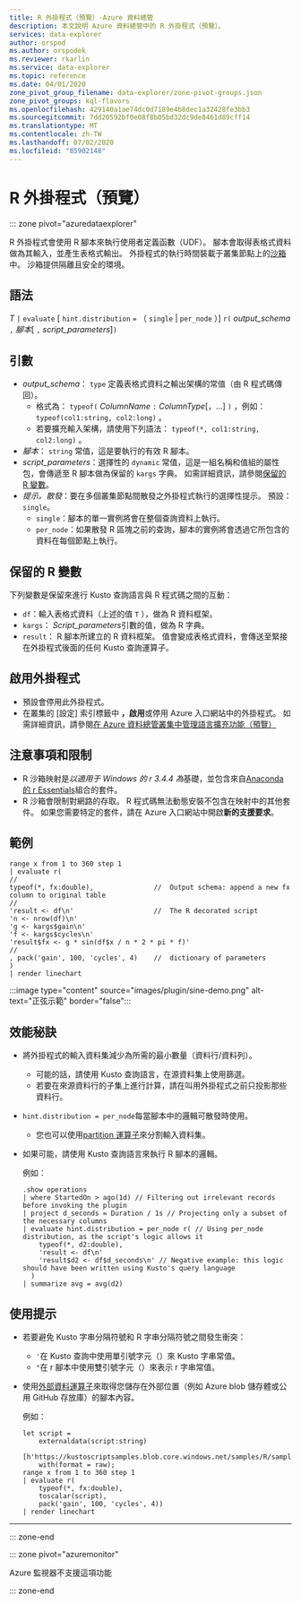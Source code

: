 ```yaml
---
title: R 外掛程式（預覽）-Azure 資料總管
description: 本文說明 Azure 資料總管中的 R 外掛程式（預覽）。
services: data-explorer
author: orspod
ms.author: orspodek
ms.reviewer: rkarlin
ms.service: data-explorer
ms.topic: reference
ms.date: 04/01/2020
zone_pivot_group_filename: data-explorer/zone-pivot-groups.json
zone_pivot_groups: kql-flavors
ms.openlocfilehash: 429140a1ae74dc0d7189e4b8dec1a32428fe3bb3
ms.sourcegitcommit: 7dd20592bf0e08f8b05bd32dc9de8461d89cff14
ms.translationtype: MT
ms.contentlocale: zh-TW
ms.lasthandoff: 07/02/2020
ms.locfileid: "85902148"
---
```

# <a name="r-plugin-preview"></a>R 外掛程式（預覽）

::: zone pivot="azuredataexplorer"

R 外掛程式會使用 R 腳本來執行使用者定義函數（UDF）。 腳本會取得表格式資料做為其輸入，並產生表格式輸出。
外掛程式的執行時間裝載于叢集節點上的[沙箱](../concepts/sandboxes.md)中。 沙箱提供隔離且安全的環境。

## <a name="syntax"></a>語法

*T* `|` `evaluate` [ `hint.distribution` `=` （ `single`  |  `per_node` ）] `r(` *output_schema* `,` *腳本*[ `,` *script_parameters*]`)`

## <a name="arguments"></a>引數

* *output_schema*： `type` 定義表格式資料之輸出架構的常值（由 R 程式碼傳回）。
    * 格式為： `typeof(` *ColumnName* `:` *ColumnType*[，...] `)` ，例如： `typeof(col1:string, col2:long)` 。
    * 若要擴充輸入架構，請使用下列語法： `typeof(*, col1:string, col2:long)` 。
* *腳本*： `string` 常值，這是要執行的有效 R 腳本。
* *script_parameters*：選擇性的 `dynamic` 常值，這是一組名稱和值組的屬性包，會傳遞至 R 腳本做為保留的 `kargs` 字典。 如需詳細資訊，請參閱[保留的 R 變數](#reserved-r-variables)。
* *提示。散發*：要在多個叢集節點間散發之外掛程式執行的選擇性提示。
   預設：`single`。
    * `single`：腳本的單一實例將會在整個查詢資料上執行。
    * `per_node`：如果散發 R 區塊之前的查詢，腳本的實例將會透過它所包含的資料在每個節點上執行。

## <a name="reserved-r-variables"></a>保留的 R 變數

下列變數是保留來進行 Kusto 查詢語言與 R 程式碼之間的互動：

* `df`：輸入表格式資料（上述的值 `T` ），做為 R 資料框架。
* `kargs`： *Script_parameters*引數的值，做為 R 字典。
* `result`： R 腳本所建立的 R 資料框架。 值會變成表格式資料，會傳送至緊接在外掛程式後面的任何 Kusto 查詢運算子。

## <a name="enable-the-plugin"></a>啟用外掛程式

* 預設會停用此外掛程式。
* 在叢集的 [設定] 索引標籤中 **，啟用**或停用 Azure 入口網站中的外掛程式。 如需詳細資訊，請參閱[在 Azure 資料總管叢集中管理語言擴充功能（預覽）](../../language-extensions.md)

## <a name="notes-and-limitations"></a>注意事項和限制

* R 沙箱映射是*以適用于 Windows 的 r 3.4.4 為*基礎，並包含來自[Anaconda 的 r Essentials](https://docs.anaconda.com/anaconda/packages/r-language-pkg-docs/)組合的套件。
* R 沙箱會限制對網路的存取。 R 程式碼無法動態安裝不包含在映射中的其他套件。 如果您需要特定的套件，請在 Azure 入口網站中開啟**新的支援要求**。

## <a name="examples"></a>範例

```kusto
range x from 1 to 360 step 1
| evaluate r(
//
typeof(*, fx:double),               //  Output schema: append a new fx column to original table 
//
'result <- df\n'                    //  The R decorated script
'n <- nrow(df)\n'
'g <- kargs$gain\n'
'f <- kargs$cycles\n'
'result$fx <- g * sin(df$x / n * 2 * pi * f)'
//
, pack('gain', 100, 'cycles', 4)    //  dictionary of parameters
)
| render linechart 
```

:::image type="content" source="images/plugin/sine-demo.png" alt-text="正弦示範" border="false":::

## <a name="performance-tips"></a>效能秘訣

* 將外掛程式的輸入資料集減少為所需的最小數量（資料行/資料列）。
    * 可能的話，請使用 Kusto 查詢語言，在源資料集上使用篩選。
    * 若要在來源資料行的子集上進行計算，請在叫用外掛程式之前只投影那些資料行。
* `hint.distribution = per_node`每當腳本中的邏輯可散發時使用。
    * 您也可以使用[partition 運算子](partitionoperator.md)來分割輸入資料集。
* 如果可能，請使用 Kusto 查詢語言來執行 R 腳本的邏輯。

    例如：

    ```kusto    
    .show operations
    | where StartedOn > ago(1d) // Filtering out irrelevant records before invoking the plugin
    | project d_seconds = Duration / 1s // Projecting only a subset of the necessary columns
    | evaluate hint.distribution = per_node r( // Using per_node distribution, as the script's logic allows it
        typeof(*, d2:double),
        'result <- df\n'
        'result$d2 <- df$d_seconds\n' // Negative example: this logic should have been written using Kusto's query language
      )
    | summarize avg = avg(d2)
    ```

## <a name="usage-tips"></a>使用提示

* 若要避免 Kusto 字串分隔符號和 R 字串分隔符號之間發生衝突：  
    * `'`在 Kusto 查詢中使用單引號字元（）來 Kusto 字串常值。
    * `"`在 r 腳本中使用雙引號字元（）來表示 r 字串常值。
* 使用[外部資料運算子](externaldata-operator.md)來取得您儲存在外部位置（例如 Azure blob 儲存體或公用 GitHub 存放庫）的腳本內容。
  
  例如：

    ```kusto
    let script = 
        externaldata(script:string)
        [h'https://kustoscriptsamples.blob.core.windows.net/samples/R/sample_script.r']
        with(format = raw);
    range x from 1 to 360 step 1
    | evaluate r(
        typeof(*, fx:double),
        toscalar(script), 
        pack('gain', 100, 'cycles', 4))
    | render linechart 
    ```

---

::: zone-end

::: zone pivot="azuremonitor"

Azure 監視器不支援這項功能

::: zone-end

